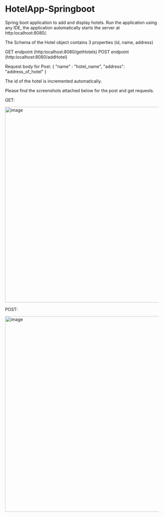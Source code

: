 # HotelApp-Springboot
Spring boot application to add and display hotels. Run the application using any IDE, the application automatically starts the server at http:localhost:8080/.

The Schema of the Hotel object contains 3 properties (id, name, address)

GET endpoint (http:localhost:8080/getHotels)
POST endpoint (http:localhost:8080/addHotel)

Request body for Post:
{
"name" : "hotel_name",
"address": "address_of_hotel"
}

The id of the hotel is incremented automatically.

Please find the screenshots attached below for the post and get requests.

GET:

<img width="641" alt="image" src="https://user-images.githubusercontent.com/113097023/223360752-9bdaa427-889f-4bd8-896c-bba50b193dbd.png">


POST:

<img width="641" alt="image" src="https://user-images.githubusercontent.com/113097023/223360869-2699f614-a66e-4dbb-839e-64392229207c.png">


